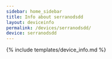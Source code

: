 ```yaml
---
sidebar: home_sidebar
title: Info about serranodsdd
layout: deviceinfo
permalink: /devices/serranodsdd/
device: serranodsdd
---
```

{% include templates/device_info.md %}
